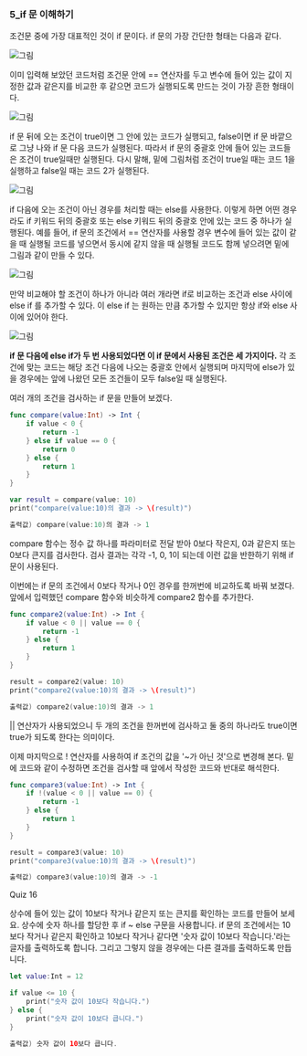 ### 5_if 문 이해하기


조건문 중에 가장 대표적인 것이 if 문이다. if 문의 가장 간단한 형태는 다음과 같다.

![그림](https://user-images.githubusercontent.com/47494240/54474721-acb75380-482b-11e9-8daa-ab79f19c7b79.png)

이미 입력해 보았던 코드처럼 조건문 안에 == 연산자를 두고 변수에 들어 있는 값이 지정한 값과 같은지를 비교한 후 같으면 코드가 실행되도록 만드는 것이 가장 흔한 형태이다.

![그림](https://user-images.githubusercontent.com/47494240/54474722-acb75380-482b-11e9-8b6d-3bc2ccc48132.png)

if 문 뒤에 오는 조건이 true이면 그 안에 있는 코드가 실행되고, false이면 if 문 바깥으로 그냥 나와 if 문 다음 코드가 실행된다.
따라서 if 문의 중괄호 안에 들어 있는 코드들은 조건이 true일때만 실행된다.
다시 말해, 밑에 그림처럼 조건이 true일 때는 코드 1을 실행하고 false일 때는 코드 2가 실행된다.

![그림](https://user-images.githubusercontent.com/47494240/54474723-ad4fea00-482b-11e9-9366-a03bc96a2d31.png)

if 다음에 오는 조건이 아닌 경우를 처리할 때는 else를 사용한다. 이렇게 하면 어떤 경우라도 if 키워드 뒤의 중괄호 또는 else 키워드 뒤의 중괄호 안에 있는 코드 중 하나가 실행된다.
예를 들어, if 문의 조건에서 == 연산자를 사용할 경우 변수에 들어 있는 값이 같을 때 실행될 코드를 넣으면서 동시에 같지 않을 때 실행될 코드도 함께 넣으려면 밑에 그림과 같이 만들 수 있다.

![그림](https://user-images.githubusercontent.com/47494240/54474724-ad4fea00-482b-11e9-8e2e-e60219245d72.png)

만약 비교해야 할 조건이 하나가 아니라 여러 개라면 if로 비교하는 조건과 else 사이에 else if 를 추가할 수 있다.
이 else if 는 원하는 만큼 추가할 수 있지만 항상 if와 else 사이에 있어야 한다.

![그림](https://user-images.githubusercontent.com/47494240/54474725-ad4fea00-482b-11e9-89e4-50f73924e5e0.png)

**if 문 다음에 else if가 두 번 사용되었다면 이 if 문에서 사용된 조건은 세 가지이다.**
각 조건에 맞는 코드는 해당 조건 다음에 나오는 중괄호 안에서 실행되며 마지막에 else가 있을 경우에는 앞에 나왔던 모든 조건들이 모두 false일 때 실행된다.

여러 개의 조건을 검사하는 if 문을 만들어 보겠다.
```swift
func compare(value:Int) -> Int {
    if value < 0 {
        return -1
    } else if value == 0 {
        return 0
    } else {
        return 1
    }
}

var result = compare(value: 10)
print("compare(value:10)의 결과 -> \(result)")

출력값) compare(value:10)의 결과 -> 1
```
compare 함수는 정수 값 하나를 파라미터로 전달 받아 0보다 작은지, 0과 같은지 또는 0보다 큰지를 검사한다.
검사 결과는 각각 -1, 0, 1이 되는데 이런 값을 반한하기 위해 if 문이 사용된다.

이번에는 if 문의 조건에서 0보다 작거나 0인 경우를 한꺼번에 비교하도록 바꿔 보겠다. 앞에서 입력했던 compare 함수와 비슷하게 compare2 함수를 추가한다.
```swift
func compare2(value:Int) -> Int {
    if value < 0 || value == 0 {
        return -1
    } else {
        return 1
    }
}

result = compare2(value: 10)
print("compare2(value:10)의 결과 -> \(result)")

출력값) compare2(value:10)의 결과 -> 1
```
 || 연산자가 사용되었으니 두 개의 조건을 한꺼번에 검사하고 둘 중의 하나라도 true이면 true가 되도록 한다는 의미이다.

이제 마지막으로 ! 연산자를 사용하여 if 조건의 값을 '~가 아닌 것'으로 변경해 본다. 밑에 코드와 같이 수정하면 조건을 검사할 때 앞에서 작성한 코드와 반대로 해석한다.
```swift
func compare3(value:Int) -> Int {
    if !(value < 0 || value == 0) {
        return -1
    } else {
        return 1
    }
}

result = compare3(value: 10)
print("compare3(value:10)의 결과 -> \(result)")

출력값) compare3(value:10)의 결과 -> -1
```

Quiz 16

상수에 들어 있는 값이 10보다 작거나 같은지 또는 큰지를 확인하는 코드를 만들어 보세요. 상수에 숫자 하나를 할당한 후 if ~ else 구문을 사용합니다.
if 문의 조건에서는 10보다 작거나 같은지 확인하고 10보다 작거나 같다면 '숫자 값이 10보다 작습니다.'라는 글자를 출력하도록 합니다. 그리고 그렇지 않을 경우에는 다른 결과를 출력하도록 만듭니다.
```swift
let value:Int = 12

if value <= 10 {
    print("숫자 값이 10보다 작습니다.")
} else {
    print("숫자 값이 10보다 큽니다.")
}

출력값) 숫자 값이 10보다 큽니다.
```
